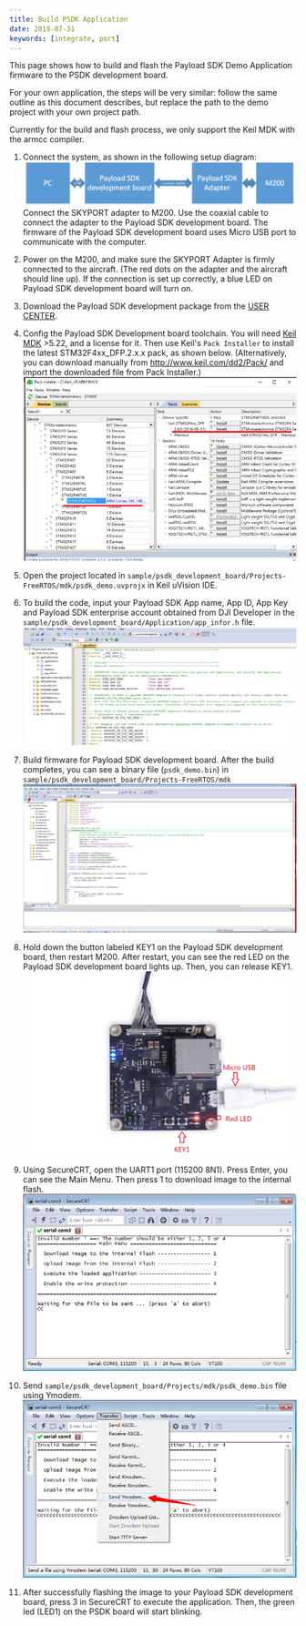 ```yaml
---
title: Build PSDK Application
date: 2019-07-31
keywords: [integrate, port]
---
```


This page shows how to build and flash the Payload SDK Demo Application firmware to the PSDK development board.

For your own application, the steps will be very similar: follow the same outline as this document describes, but replace the path to the demo project with your own project path.

Currently for the build and flash process, we only support the Keil MDK with the armcc compiler. 

1. Connect the system, as shown in the following setup diagram:
![](../images/quick-start/payload_hardware.png)
Connect the SKYPORT adapter to M200. Use the coaxial cable to connect the adapter to the Payload SDK development board. The firmware of the Payload SDK development board uses Micro USB port to communicate with the computer. 

2. Power on the M200, and make sure the SKYPORT Adapter is firmly connected to the aircraft. (The red dots on the adapter and the aircraft should line up). If the connection is set up correctly, a blue LED on Payload SDK development board will turn on. 

3. Download the Payload SDK development package from the [USER CENTER](https://developer.dji.com/user/apps/#all).

4. Config the Payload SDK Development board toolchain. You will need [Keil MDK](http://www2.keil.com/mdk5/) >5.22, and a license for it. Then use Keil's `Pack Installer` to install the latest STM32F4xx_DFP.2.x.x pack, as shown below. (Alternatively, you can download manually from <a href="http://www.keil.com/dd2/Pack/" target="_blank">http://www.keil.com/dd2/Pack/</a> and import the downloaded file from Pack Installer.)
![](../images/quick-start/STM32_Keil_PackInstall.png)

5. Open the project located in `sample/psdk_development_board/Projects-FreeRTOS/mdk/psdk_demo.uvprojx` in Keil uVision IDE.

6. To build the code, input your Payload SDK App name, App ID, App Key and Payload SDK enterprise account obtained from DJI Developer in the `sample/psdk_development_board/Application/app_infor.h` file.
![](../images/quick-start/psdkinfo_mdk.png)

7. Build firmware for Payload SDK development board. After the build completes, you can see a binary file (`psdk_demo.bin`) in `sample/psdk_development_board/Projects-FreeRTOS/mdk`
![](../images/quick-start/download.png)

8. Hold down the button labeled KEY1 on the Payload SDK development board, then restart M200. After restart, you can see the red LED on the Payload SDK development board lights up. Then, you can release KEY1.
![](../images/quick-start/psdk_demo_board.png)

9. Using SecureCRT, open the UART1 port (115200 8N1). Press Enter, you can see the Main Menu. Then press 1 to download image to the internal flash.
![](../images/quick-start/securecrt_port.png)

10. Send `sample/psdk_development_board/Projects/mdk/psdk_demo.bin` file using Ymodem. 
![](../images/quick-start/securecrt_sendymodem.png)

11. After successfully flashing the image to your Payload SDK development board, press 3 in SecureCRT to execute the application. Then, the green led (LED1) on the PSDK board will start blinking.
